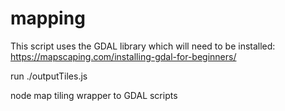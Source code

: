 # mapping
This script uses the GDAL library which will need to be installed:
https://mapscaping.com/installing-gdal-for-beginners/

run ./outputTiles.js
 
node map tiling wrapper to GDAL scripts
